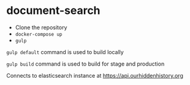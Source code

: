 # document-search

- Clone the repository
- `docker-compose up`
- `gulp`

`gulp default` command is used to build locally

`gulp build` command is used to build for stage and production

Connects to elasticsearch instance at https://api.ourhiddenhistory.org

